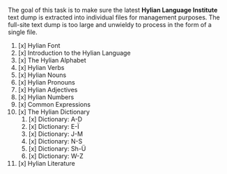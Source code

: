 The goal of this task is to make sure the latest **Hylian Language Institute** text dump is extracted into individual files for management purposes. The full-site text dump is too large and unwieldy to process in the form of a single file. 

1. [x] Hylian Font
2. [x] Introduction to the Hylian Language
3. [x] The Hylian Alphabet
4. [x] Hylian Verbs
5. [x] Hylian Nouns
6. [x] Hylian Pronouns
7. [x] Hylian Adjectives
8. [x] Hylian Numbers
9. [x] Common Expressions
10. [x] The Hylian Dictionary
	1. [x] Dictionary: A-D
	2. [x] Dictionary: E-Ï
	3. [x] Dictionary: J-M
	4. [x] Dictionary: N-S
	5. [x] Dictionary: Sh-Ü
	6. [x] Dictionary: W-Z
11. [x] Hylian Literature
